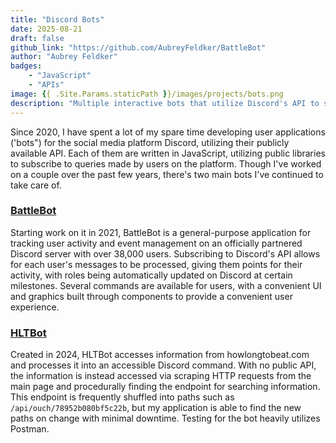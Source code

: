 ```yaml
---
title: "Discord Bots"
date: 2025-08-21
draft: false
github_link: "https://github.com/AubreyFeldker/BattleBot"
author: "Aubrey Feldker"
badges:
    - "JavaScript"
    - "APIs"
image: {{ .Site.Params.staticPath }}/images/projects/bots.png
description: "Multiple interactive bots that utilize Discord's API to service information and fun activities to over 38,000 users."
---
```


Since 2020, I have spent a lot of my spare time developing user applications ('bots") for the social media platform Discord, utilizing their publicly available API. Each of them are written in JavaScript, utilizing public libraries to subscribe to queries made by users on the platform. Though I've worked on a couple over the past few years, there's two main bots I've continued to take care of.

### [BattleBot](https://github.com/AubreyFeldker/BattleBot)

Starting work on it in 2021, BattleBot is a general-purpose application for tracking user activity and event management on an officially partnered Discord server with over 38,000 users. Subscribing to Discord's API allows for each user's messages to be processed, giving them points for their activity, with roles being automatically updated on Discord at certain milestones. Several commands are available for users, with a convenient UI and graphics built through components to provide a convenient user experience.

### [HLTBot](https://github.com/AubreyFeldker/HLTBot)

Created in 2024, HLTBot accesses information from howlongtobeat.com and processes it into an accessible Discord command. With no public API, the information is instead accessed via scraping HTTP requests from the main page and procedurally finding the endpoint for searching information. This endpoint is frequently shuffled into paths such as `/api/ouch/78952b080bf5c22b`, but my application is able to find the new paths on change with minimal downtime. Testing for the bot heavily utilizes Postman.
